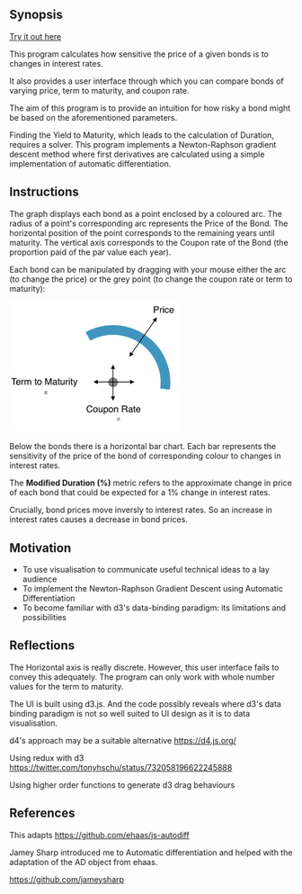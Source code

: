 ## Synopsis

[Try it out here](https://cbrookhouse8.github.io/Bonds_Auto_Differentiation/)

This program calculates how sensitive the price of a given bonds is to changes in interest rates.

It also provides a user interface through which you can compare bonds of varying price, term to maturity, and coupon rate. 

The aim of this program is to provide an intuition for how risky a bond might be based on the aforementioned parameters.

Finding the Yield to Maturity, which leads to the calculation of Duration, requires a solver. This program implements a Newton-Raphson gradient descent method where first derivatives are calculated using a simple implementation of automatic differentiation.

## Instructions

The graph displays each bond as a point enclosed by a coloured arc. The radius of a point's corresponding arc represents the Price of the Bond. The horizontal position of the point corresponds to the remaining years until maturity. The vertical axis corresponds to the Coupon rate of the Bond (the proportion paid of the par value each year).

Each bond can be manipulated by dragging with your mouse either the arc (to change the price) or the grey point (to change the coupon rate or term to maturity):

<img src="./drag_behaviours.png" alt="ellipsoid" width="300px"/>

Below the bonds there is a horizontal bar chart. Each bar represents the sensitivity of the price of the bond of corresponding colour to changes in interest rates. 

The **Modified Duration (%)** metric refers to the approximate change in price of each bond that could be expected for a 1% change in interest rates.

Crucially, bond prices move inversly to interest rates. So an increase in interest rates causes a decrease in bond prices.

## Motivation

* To use visualisation to communicate useful technical ideas to a lay audience
* To implement the Newton-Raphson Gradient Descent using Automatic Differentiation
* To become familiar with d3's data-binding paradigm: its limitations and possibilities

## Reflections

The Horizontal axis is really discrete. However, this user interface fails to convey this adequately. The program can only work with whole number values for the term to maturity.

The UI is built using d3.js. And the code possibly reveals where d3's data binding paradigm is not so well suited to UI design as it is to data visualisation.

d4's approach may be a suitable alternative <https://d4.js.org/>

Using redux with d3 <https://twitter.com/tonyhschu/status/732058196622245888>

Using higher order functions to generate d3 drag behaviours

## References

This adapts <https://github.com/ehaas/js-autodiff>

Jamey Sharp introduced me to Automatic differentiation and helped with the adaptation of the AD object from ehaas.

<https://github.com/jameysharp>
